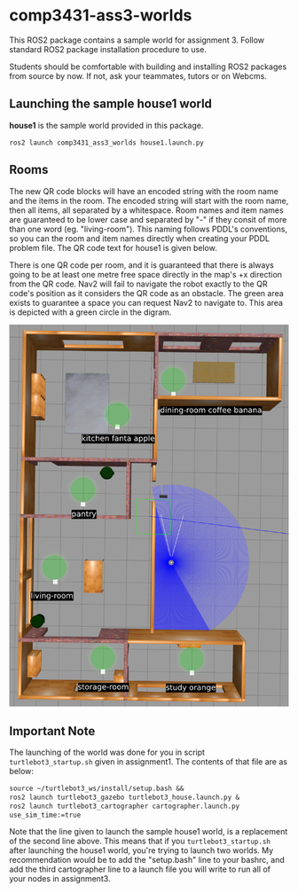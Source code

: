 # comp3431-ass3-worlds

This ROS2 package contains a sample world for assignment 3.
Follow standard ROS2 package installation procedure to use.

Students should be comfortable with building and installing ROS2 packages from source by now. If not,
ask your teammates, tutors or on Webcms.

## Launching the sample house1 world

**house1** is the sample world provided in this package.

```
ros2 launch comp3431_ass3_worlds house1.launch.py
```

## Rooms

The new QR code blocks will have an encoded string with the room name and the items in the room. The encoded string will start with the room name, then all items, all separated by a whitespace. Room names and item names are guaranteed to be lower case and separated by "-" if they consit of more than one word (eg. "living-room"). This naming follows PDDL's conventions, so you can the room and item names directly when creating your PDDL problem file. The QR code text for house1 is given below.

There is one QR code per room, and it is guaranteed that there is always going to be at least one metre free space directly in the map's +x direction from the QR code. Nav2 will fail to navigate the robot exactly to the QR code's position as it considers the QR code as an obstacle. The green area exists to guarantee a space you can request Nav2 to navigate to. This area is depicted with a green circle in the digram.

![](images/house-and-qr-codes.png)


## Important Note

The launching of the world was done for you in script `turtlebot3_startup.sh` given in assignment1.
The contents of that file are as below:

```
source ~/turtlebot3_ws/install/setup.bash &&
ros2 launch turtlebot3_gazebo turtlebot3_house.launch.py &
ros2 launch turtlebot3_cartographer cartographer.launch.py use_sim_time:=true
```

Note that the line given to launch the sample house1 world, is a replacement of the second line above.
This means that if you `turtlebot3_startup.sh` after launching the house1 world, you're trying to launch two worlds.
My recommendation would be to add the "setup.bash" line to your bashrc, and add the third cartographer line to a launch file you will write to run all of your nodes in assignment3.
